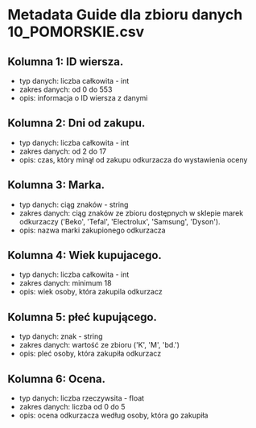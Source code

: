 # Metadata Guide dla zbioru danych 10_POMORSKIE.csv

## Kolumna 1: ID wiersza.
- typ danych: liczba całkowita - int
- zakres danych: od 0 do 553
- opis: informacja o ID wiersza z danymi 

## Kolumna 2: Dni od zakupu.
- typ danych: liczba całkowita - int
- zakres danych: od 2 do 17 
- opis: czas, który minął od zakupu odkurzacza do wystawienia oceny 

## Kolumna 3: Marka.
- typ danych: ciąg znaków - string 
- zakres danych: ciąg znaków ze zbioru dostępnych w sklepie marek odkurzaczy ('Beko', 'Tefal', 'Electrolux', 'Samsung', 'Dyson').
- opis: nazwa marki zakupionego odkurzacza

## Kolumna 4: Wiek kupujacego.
- typ danych: liczba całkowita - int
- zakres danych: minimum 18
- opis: wiek osoby, która zakupila odkurzacz

## Kolumna 5: płeć kupującego.
- typ danych: znak - string 
- zakres danych: wartość ze zbioru ('K', 'M', 'bd.')
- opis: pleć osoby, która zakupiła odkurzacz 

## Kolumna 6: Ocena.
- typ danych: liczba rzeczywsita - float
- zakres danych: liczba od 0 do 5 
- opis: ocena odkurzacza według osoby, która go zakupiła 